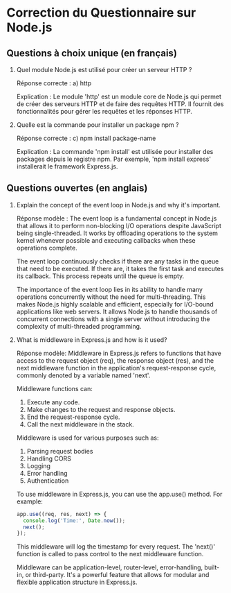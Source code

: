 # Correction du Questionnaire sur Node.js

## Questions à choix unique (en français)

1. Quel module Node.js est utilisé pour créer un serveur HTTP ?
   
   Réponse correcte : a) http
   
   Explication : Le module 'http' est un module core de Node.js qui permet de créer des serveurs HTTP et de faire des requêtes HTTP. Il fournit des fonctionnalités pour gérer les requêtes et les réponses HTTP.

2. Quelle est la commande pour installer un package npm ?
   
   Réponse correcte : c) npm install package-name
   
   Explication : La commande 'npm install' est utilisée pour installer des packages depuis le registre npm. Par exemple, 'npm install express' installerait le framework Express.js.

## Questions ouvertes (en anglais)

1. Explain the concept of the event loop in Node.js and why it's important.

   Réponse modèle : 
   The event loop is a fundamental concept in Node.js that allows it to perform non-blocking I/O operations despite JavaScript being single-threaded. It works by offloading operations to the system kernel whenever possible and executing callbacks when these operations complete.

   The event loop continuously checks if there are any tasks in the queue that need to be executed. If there are, it takes the first task and executes its callback. This process repeats until the queue is empty.

   The importance of the event loop lies in its ability to handle many operations concurrently without the need for multi-threading. This makes Node.js highly scalable and efficient, especially for I/O-bound applications like web servers. It allows Node.js to handle thousands of concurrent connections with a single server without introducing the complexity of multi-threaded programming.

2. What is middleware in Express.js and how is it used?

   Réponse modèle:
   Middleware in Express.js refers to functions that have access to the request object (req), the response object (res), and the next middleware function in the application's request-response cycle, commonly denoted by a variable named 'next'.

   Middleware functions can:
   1. Execute any code.
   2. Make changes to the request and response objects.
   3. End the request-response cycle.
   4. Call the next middleware in the stack.

   Middleware is used for various purposes such as:
   1. Parsing request bodies
   2. Handling CORS
   3. Logging
   4. Error handling
   5. Authentication

   To use middleware in Express.js, you can use the app.use() method. For example:

   ```javascript
   app.use((req, res, next) => {
     console.log('Time:', Date.now());
     next();
   });
   ```

   This middleware will log the timestamp for every request. The 'next()' function is called to pass control to the next middleware function.

   Middleware can be application-level, router-level, error-handling, built-in, or third-party. It's a powerful feature that allows for modular and flexible application structure in Express.js.

